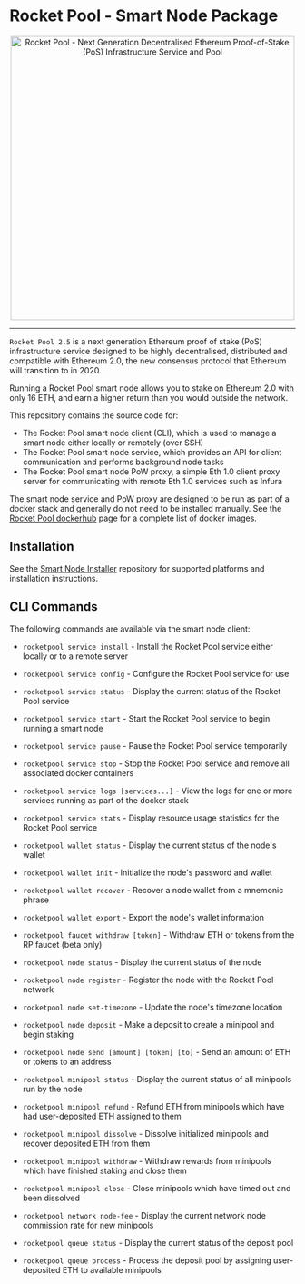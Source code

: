 # Rocket Pool - Smart Node Package

<p align="center">
  <img src="https://raw.githubusercontent.com/rocket-pool/rocketpool/master/images/logo.png?raw=true" alt="Rocket Pool - Next Generation Decentralised Ethereum Proof-of-Stake (PoS) Infrastructure Service and Pool" width="500" />
</p>

---

`Rocket Pool 2.5` is a next generation Ethereum proof of stake (PoS) infrastructure service designed to be highly decentralised, distributed and compatible with Ethereum 2.0, the new consensus protocol that Ethereum will transition to in 2020.

Running a Rocket Pool smart node allows you to stake on Ethereum 2.0 with only 16 ETH, and earn a higher return than you would outside the network.

This repository contains the source code for:

* The Rocket Pool smart node client (CLI), which is used to manage a smart node either locally or remotely (over SSH)
* The Rocket Pool smart node service, which provides an API for client communication and performs background node tasks
* The Rocket Pool smart node PoW proxy, a simple Eth 1.0 client proxy server for communicating with remote Eth 1.0 services such as Infura

The smart node service and PoW proxy are designed to be run as part of a docker stack and generally do not need to be installed manually.
See the [Rocket Pool dockerhub](https://hub.docker.com/u/rocketpool) page for a complete list of docker images.


## Installation

See the [Smart Node Installer](https://github.com/rocket-pool/smartnode-install) repository for supported platforms and installation instructions.


## CLI Commands

The following commands are available via the smart node client:

- `rocketpool service install` - Install the Rocket Pool service either locally or to a remote server
- `rocketpool service config` - Configure the Rocket Pool service for use
- `rocketpool service status` - Display the current status of the Rocket Pool service
- `rocketpool service start` - Start the Rocket Pool service to begin running a smart node
- `rocketpool service pause` - Pause the Rocket Pool service temporarily
- `rocketpool service stop` - Stop the Rocket Pool service and remove all associated docker containers
- `rocketpool service logs [services...]` - View the logs for one or more services running as part of the docker stack
- `rocketpool service stats` - Display resource usage statistics for the Rocket Pool service

- `rocketpool wallet status` - Display the current status of the node's wallet
- `rocketpool wallet init` - Initialize the node's password and wallet
- `rocketpool wallet recover` -  Recover a node wallet from a mnemonic phrase
- `rocketpool wallet export` - Export the node's wallet information

- `rocketpool faucet withdraw [token]` - Withdraw ETH or tokens from the RP faucet (beta only)

- `rocketpool node status` - Display the current status of the node
- `rocketpool node register` - Register the node with the Rocket Pool network
- `rocketpool node set-timezone` - Update the node's timezone location
- `rocketpool node deposit` - Make a deposit to create a minipool and begin staking
- `rocketpool node send [amount] [token] [to]` - Send an amount of ETH or tokens to an address

- `rocketpool minipool status` - Display the current status of all minipools run by the node
- `rocketpool minipool refund` - Refund ETH from minipools which have had user-deposited ETH assigned to them
- `rocketpool minipool dissolve` - Dissolve initialized minipools and recover deposited ETH from them
- `rocketpool minipool withdraw` - Withdraw rewards from minipools which have finished staking and close them
- `rocketpool minipool close` - Close minipools which have timed out and been dissolved

- `rocketpool network node-fee` - Display the current network node commission rate for new minipools

- `rocketpool queue status` - Display the current status of the deposit pool
- `rocketpool queue process` - Process the deposit pool by assigning user-deposited ETH to available minipools

